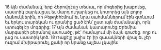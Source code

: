 16 Այն ժամանակ, երբ Հերովդէսը տեսաւ, որ մոգերից խաբուեց, սաստիկ բարկացաւ եւ մարդ ուղարկեց ու կոտորեց այն բոլոր մանուկներին, որ Բեթղեհէմում եւ նրա սահմաններում էին գտնւում եւ երկու տարեկան ու դրանից ցած էին՝ ըստ այն ժամանակի, որն ստուգել էր մոգերից: 17 Այն ժամանակ կատարուեց Երեմիա մարգարէի բերանով ասուածը, թէ՝ Ռամայում մի ձայն գուժեց. ողբ ու լաց ու սաստիկ կոծ. 18 Ռաքէլը լալիս էր իր զաւակների վրայ եւ չէր ուզում մխիթարուել, քանի որ նրանք այլեւս չկային:
